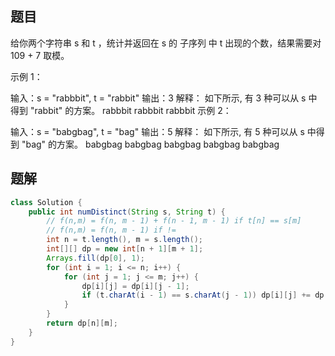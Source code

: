 ## 题目
给你两个字符串 s 和 t ，统计并返回在 s 的 子序列 中 t 出现的个数，结果需要对 109 + 7 取模。



示例 1：

输入：s = "rabbbit", t = "rabbit"
输出：3
解释：
如下所示, 有 3 种可以从 s 中得到 "rabbit" 的方案。
rabbbit
rabbbit
rabbbit
示例 2：

输入：s = "babgbag", t = "bag"
输出：5
解释：
如下所示, 有 5 种可以从 s 中得到 "bag" 的方案。
babgbag
babgbag
babgbag
babgbag
babgbag

## 题解
```java
class Solution {
    public int numDistinct(String s, String t) {
        // f(n,m) = f(n, m - 1) + f(n - 1, m - 1) if t[n] == s[m]
        // f(n,m) = f(n, m - 1) if !=
        int n = t.length(), m = s.length();
        int[][] dp = new int[n + 1][m + 1];
        Arrays.fill(dp[0], 1);
        for (int i = 1; i <= n; i++) {
            for (int j = 1; j <= m; j++) {
                dp[i][j] = dp[i][j - 1];
                if (t.charAt(i - 1) == s.charAt(j - 1)) dp[i][j] += dp[i - 1][j - 1];
            }
        }
        return dp[n][m];
    }
}
```